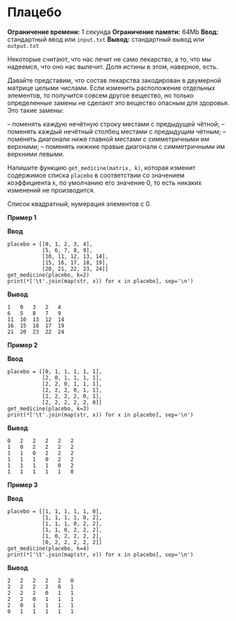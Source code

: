# Плацебо

**Ограничение времени:** 1 секунда
**Ограничение памяти:** 64Mb
**Ввод:** стандартный ввод или `input.txt`
**Вывод:** стандартный вывод или `output.txt`

Некоторые считают, что нас лечит не само лекарство, а то, что мы надеемся, что оно нас вылечит. Доля истины в этом, наверное, есть.

Давайте представим, что состав лекарства закодирован в двумерной матрице целыми числами. Если изменить расположение отдельных элементов, то получится совсем другое вещество, но только определенные замены не сделают это вещество опасным для здоровья. Это такие замены:

– поменять каждую нечётную строку местами с предыдущей чётной;
– поменять каждый нечётный столбец местами с предыдущим чётным;
– поменять диагонали ниже главной местами с симметричными им верхними;
– поменять нижние правые диагонали с симметричными им верхними левыми.

Напишите функцию `get_medicine(matrix, k)`, которая изменит содержимое списка `placebo` в соответствии со значением коэффициента `k`, по умолчанию его значение 0, то есть никаких изменений не производится.

Список квадратный, нумерация элементов с 0.

**Пример 1**

**Ввод**
```
placebo = [[0, 1, 2, 3, 4],
           [5, 6, 7, 8, 9],
           [10, 11, 12, 13, 14],
           [15, 16, 17, 18, 19],
           [20, 21, 22, 23, 24]]
get_medicine(placebo, k=2)
print(*['\t'.join(map(str, x)) for x in placebo], sep='\n')
```

**Вывод**
```
1	0	3	2	4
6	5	8	7	9
11	10	13	12	14
16	15	18	17	19
21	20	23	22	24
```

**Пример 2**

**Ввод**
```
placebo = [[0, 1, 1, 1, 1, 1],
           [2, 0, 1, 1, 1, 1],
           [2, 2, 0, 1, 1, 1],
           [2, 2, 2, 0, 1, 1],
           [2, 2, 2, 2, 0, 1],
           [2, 2, 2, 2, 2, 0]]
get_medicine(placebo, k=3)
print(*['\t'.join(map(str, x)) for x in placebo], sep='\n')
```

**Вывод**
```
0	2	2	2	2	2
1	0	2	2	2	2
1	1	0	2	2	2
1	1	1	0	2	2
1	1	1	1	0	2
1	1	1	1	1	0
```

**Пример 3**

**Ввод**
```
placebo = [[1, 1, 1, 1, 1, 0],
           [1, 1, 1, 1, 0, 2],
           [1, 1, 1, 0, 2, 2],
           [1, 1, 0, 2, 2, 2],
           [1, 0, 2, 2, 2, 2],
           [0, 2, 2, 2, 2, 2]]
get_medicine(placebo, k=4)
print(*['\t'.join(map(str, x)) for x in placebo], sep='\n')
```

**Вывод**
```
2	2	2	2	2	0
2	2	2	2	0	1
2	2	2	0	1	1
2	2	0	1	1	1
2	0	1	1	1	1
0	1	1	1	1	1